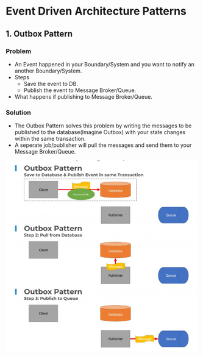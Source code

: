 # Event Driven Architecture Patterns

## 1. Outbox Pattern
### Problem
- An Event happened in your Boundary/System and you want to notify an another Boundary/System.
- Steps
  -  Save the event to DB.
  -  Publish the event to Message Broker/Queue.
- What happens if publishing to Message Broker/Queue.

### Solution
- The Outbox Pattern solves this problem by writing the messages to be published to the database(Imagine Outbox) with your state changes within the same transaction. 
- A seperate job/publisher will pull the messages and send them to your Message Broker/Queue.

![Image](Outbox-Pattern-Fig.jpg)

